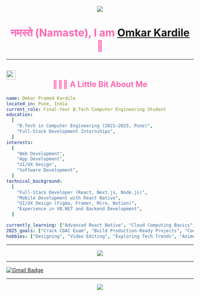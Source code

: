 

<p align="center">
  <img src="https://capsule-render.vercel.app/api?type=waving&color=0:ff99cc,50:ff66b2,100:ffffff&height=100&section=header&text=Hello!&fontColor=ffffff"/>
</p>

<h1 align="center" style="color:#ff66b2">
      नमस्ते (Namaste), I am       
  <a href="https://omkardile.framer.site/"> Omkar Kardile </a>
 🌸
</h1>

---

<h2 style="color:#ff66b2"> <img src="https://media2.giphy.com/media/QssGEmpkyEOhBCb7e1/giphy.gif?cid=ecf05e47a0n3gi1bfqntqmob8g9aid1oyj2wr3ds3mg700bl&rid=giphy.gif" width ="25">  <center>👨🏻‍💻&nbsp;A Little Bit About Me</center></h2>

```yaml
name: Omkar Pramod Kardile
located_in: Pune, India
current_role: Final-Year B.Tech Computer Engineering Student
education:
  [
    "B.Tech in Computer Engineering (2021–2025, Pune)",
    "Full-Stack Development Internships",
  ]
interests:
  [
    "Web Development",
    "App Development",
    "UI/UX Design",
    "Software Development",
  ]
technical_background:
  [
    "Full-Stack Developer (React, Next.js, Node.js)",
    "Mobile Development with React Native",
    "UI/UX Design (Figma, Framer, Miro, Notion)",
    "Experience in VB.NET and Backend Development",
  ]

currently_learning: ["Advanced React Native", "Cloud Computing Basics", "Preparing for CDAC DAC/DMC","Flutter Stack"]
2025_goals: ["Crack CDAC Exam", "Build Production-Ready Projects", "Contribute to Open Source"]
hobbies: ["Designing", "Video Editing", "Exploring Tech Trends", "Anime/Manga","Learn some new Sport  "]
```
---
<p align="center">
  <img src="https://github-readme-stats.vercel.app/api/top-langs/?username=OmKardile&layout=compact&title_color=ff66b2&text_color=ff66b2&bg_color=ffffff&hide_border=true" />
</p>

---
[![Gmail Badge](https://img.shields.io/badge/-omkarkardileatwork@gmail.com-c14438?style=flat-square&logo=Gmail&logoColor=white&link=mailto:omkarkardileatwork@gmail.com)](mailto:omkarkardileatwork@gmail.com)

---
<p align="center">
  <img src="https://capsule-render.vercel.app/api?type=waving&color=0:ff99cc,50:ff66b2,100:ffffff&height=100&section=footer"/>
</p>
